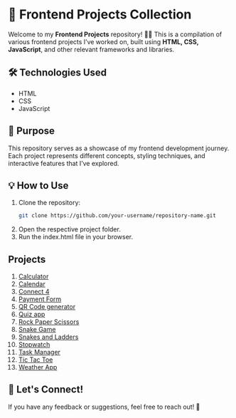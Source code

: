 # 🚀 Frontend Projects Collection  

Welcome to my **Frontend Projects** repository! 🎨✨ This is a compilation of various frontend projects I’ve worked on, built using **HTML, CSS, JavaScript**, and other relevant frameworks and libraries.  

## 🛠️ Technologies Used  
- HTML
- CSS
- JavaScript   

## 🎯 Purpose  
This repository serves as a showcase of my frontend development journey. Each project represents different concepts, styling techniques, and interactive features that I’ve explored.  

## 💡 How to Use  
1. Clone the repository:  
   ```bash
   git clone https://github.com/your-username/repository-name.git
2. Open the respective project folder.
3. Run the index.html file in your browser.

## Projects
1. [Calculator](https://anne1309.github.io/Front-end-projects/calculator)
2. [Calendar](https://anne1309.github.io/Front-end-projects/calendar)
3. [Connect 4](https://anne1309.github.io/Front-end-projects/connect-4)
4. [Payment Form](https://anne1309.github.io/Front-end-projects/Payment-Form)
5. [QR Code generator](https://anne1309.github.io/Front-end-projects/QR-code-generator)
6. [Quiz app](https://anne1309.github.io/Front-end-projects/quiz-app)
7. [Rock Paper Scissors](https://anne1309.github.io/Front-end-projects/rock-paper-sciissors)
8. [Snake Game](https://anne1309.github.io/Front-end-projects/snake-game)
9. [Snakes and Ladders](https://anne1309.github.io/Front-end-projects/snakes-and-ladders)
10. [Stopwatch](https://anne1309.github.io/Front-end-projects/stopwatch)
11. [Task Manager](https://anne1309.github.io/Front-end-projects/Task-manager)
12. [Tic Tac Toe](https://anne1309.github.io/Front-end-projects/tic-tac-toe-game)
13. [Weather App](https://anne1309.github.io/Front-end-projects/Weather-App)

## 🌟 Let's Connect!  
If you have any feedback or suggestions, feel free to reach out! 🚀  

